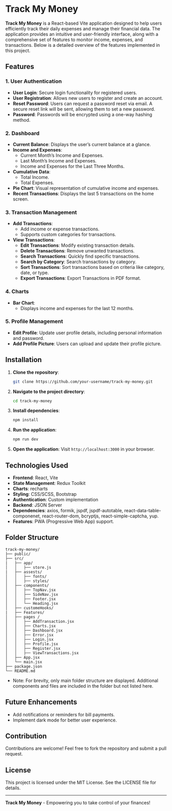 # Track My Money

**Track My Money** is a React-based Vite application designed to help users efficiently track their daily expenses and manage their financial data. The application provides an intuitive and user-friendly interface, along with a comprehensive set of features to monitor income, expenses, and transactions. Below is a detailed overview of the features implemented in this project.

## Features

### 1. **User Authentication**

- **User Login**: Secure login functionality for registered users.
- **User Registration**: Allows new users to register and create an account.
- **Reset Password**: Users can request a password reset via email. A secure reset link will be sent, allowing them to set a new password.
- **Password**: Passwords will be encrypted using a one-way hashing method.

### 2. **Dashboard**

- **Current Balance**: Displays the user’s current balance at a glance.
- **Income and Expenses**:
  - Current Month’s Income and Expenses.
  - Last Month’s Income and Expenses.
  - Income and Expenses for the Last Three Months.
- **Cumulative Data**:
  - Total Income.
  - Total Expenses.
- **Pie Chart**: Visual representation of cumulative income and expenses.
- **Recent Transactions**: Displays the last 5 transactions on the home screen.

### 3. **Transaction Management**

- **Add Transactions**:
  - Add income or expense transactions.
  - Supports custom categories for transactions.
- **View Transactions**:
  - **Edit Transactions**: Modify existing transaction details.
  - **Delete Transactions**: Remove unwanted transactions.
  - **Search Transactions**: Quickly find specific transactions.
  - **Search by Category**: Search transactions by category.
  - **Sort Transactions**: Sort transactions based on criteria like category, date, or type.
  - **Export Transactions**: Export Transactions in PDF format.

### 4. **Charts**

- **Bar Chart**:
  - Displays income and expenses for the last 12 months.

### 5. **Profile Management**

- **Edit Profile**: Update user profile details, including personal information and password.
- **Add Profile Picture**: Users can upload and update their profile picture.

## Installation

1. **Clone the repository**:

   ```bash
   git clone https://github.com/your-username/track-my-money.git
   ```

2. **Navigate to the project directory**:

   ```bash
   cd track-my-money
   ```

3. **Install dependencies**:

   ```bash
   npm install
   ```

4. **Run the application**:

   ```bash
   npm run dev
   ```

5. **Open the application**:
   Visit `http://localhost:3000` in your browser.

## Technologies Used

- **Frontend**: React, Vite
- **State Management**: Redux Toolkit
- **Charts**: recharts
- **Styling**: CSS/SCSS, Bootstrap
- **Authentication**: Custom implementation
- **Backend**: JSON Server
- **Dependencies**: axios, formik, jspdf, jspdf-autotable, react-data-table-componenet, react-router-dom, bcryptjs, react-simple-captcha, yup.
- **Features**: PWA (Progressive Web App) support.

## Folder Structure

```
track-my-money/
├── public/
├── src/
|   ├── app/
│   │   ├── store.js
|   ├── assests/
│   │   ├── fonts/
│   │   ├── styles/
│   ├── components/
│   │   ├── TopNav.jsx
│   │   ├── SideNav.jsx
│   │   ├── Footer.jsx
│   │   └── Heading.jsx
│   ├── customeHooks/
|   ├── Features/
│   ├── pages /
│   │   ├── AddTransaction.jsx
│   │   ├── Charts.jsx
│   │   ├── Dashboard.jsx
│   │   ├── Error.jsx
│   │   ├── Login.jsx
│   │   ├── Profile.jsx
│   │   ├── Register.jsx
│   │   ├── ViewTransactions.jsx
│   ├── App.jsx
│   └── main.jsx
├── package.json
└── README.md
```

- Note: For brevity, only main folder structure are displayed. Additional components and files are included in the folder but not listed here.

## Future Enhancements

- Add notifications or reminders for bill payments.
- Implement dark mode for better user experience.

## Contribution

Contributions are welcome! Feel free to fork the repository and submit a pull request.

## License

This project is licensed under the MIT License. See the LICENSE file for details.

---

**Track My Money** - Empowering you to take control of your finances!
